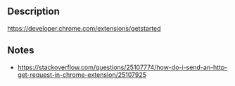 
## Description

https://developer.chrome.com/extensions/getstarted


## Notes

* https://stackoverflow.com/questions/25107774/how-do-i-send-an-http-get-request-in-chrome-extension/25107925
